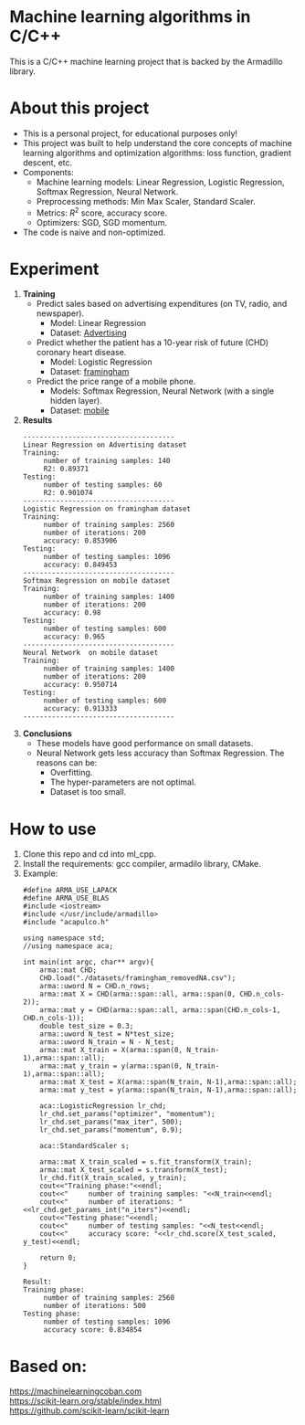 # Machine learning algorithms in C/C++
This is a C/C++ machine learning project that is backed by the Armadillo library.
# About this project
- This is a personal project, for educational purposes only!
- This project was built to help understand the core concepts of machine learning algorithms and optimization algorithms: loss function, gradient descent, etc.
- Components:
    - Machine learning models: Linear Regression, Logistic Regression, Softmax Regression, Neural Network.
    - Preprocessing methods: Min Max Scaler, Standard Scaler.
    - Metrics: $R^2$ score, accuracy score.
    - Optimizers: SGD, SGD momentum.
- The code is naive and non-optimized.
# Experiment
1. **Training**
    - Predict sales based on advertising expenditures (on TV, radio, and newspaper).
        - Model: Linear Regression
        - Dataset: [Advertising](datasets/Advertising.csv)
    - Predict whether the patient has a 10-year risk of future (CHD) coronary heart disease.
        - Model: Logistic Regression
        - Dataset: [framingham](datasets/framingham_removedNA_org.csv)
    - Predict the price range of a mobile phone.
        - Models: Softmax Regression, Neural Network (with a single hidden layer).
        - Dataset: [mobile](datasets/mobile_train_org.csv)
2. **Results**
    ```
    -------------------------------------
    Linear Regression on Advertising dataset
    Training:
         number of training samples: 140
         R2: 0.89371
    Testing:
         number of testing samples: 60
         R2: 0.901074
    -------------------------------------
    Logistic Regression on framingham dataset
    Training:
         number of training samples: 2560
         number of iterations: 200
         accuracy: 0.853906
    Testing:
         number of testing samples: 1096
         accuracy: 0.849453
    -------------------------------------
    Softmax Regression on mobile dataset
    Training:
         number of training samples: 1400
         number of iterations: 200
         accuracy: 0.98
    Testing:
         number of testing samples: 600
         accuracy: 0.965
    -------------------------------------
    Neural Network  on mobile dataset
    Training:
         number of training samples: 1400
         number of iterations: 200
         accuracy: 0.950714
    Testing:
         number of testing samples: 600
         accuracy: 0.913333
    -------------------------------------
    ```
3. **Conclusions**
    - These models have good performance on small datasets.
    - Neural Network gets less accuracy than Softmax Regression. The reasons can be:
        - Overfitting.
        - The hyper-parameters are not optimal.
        - Dataset is too small.
# How to use
1. Clone this repo and cd into ml_cpp.
2. Install the requirements: gcc compiler, armadilo library, CMake.
3. Example:
    ```
    #define ARMA_USE_LAPACK
    #define ARMA_USE_BLAS
    #include <iostream>
    #include </usr/include/armadillo>
    #include "acapulco.h"
    
    using namespace std;
    //using namespace aca;
    
    int main(int argc, char** argv){
        arma::mat CHD;
        CHD.load("./datasets/framingham_removedNA.csv");
        arma::uword N = CHD.n_rows;
        arma::mat X = CHD(arma::span::all, arma::span(0, CHD.n_cols-2));
        arma::mat y = CHD(arma::span::all, arma::span(CHD.n_cols-1, CHD.n_cols-1));
        double test_size = 0.3;
        arma::uword N_test = N*test_size;
        arma::uword N_train = N - N_test;
        arma::mat X_train = X(arma::span(0, N_train-1),arma::span::all);
        arma::mat y_train = y(arma::span(0, N_train-1),arma::span::all);
        arma::mat X_test = X(arma::span(N_train, N-1),arma::span::all);
        arma::mat y_test = y(arma::span(N_train, N-1),arma::span::all);
        
        aca::LogisticRegression lr_chd;
        lr_chd.set_params("optimizer", "momentum");
        lr_chd.set_params("max_iter", 500);
        lr_chd.set_params("momentum", 0.9);
    
        aca::StandardScaler s;
        
        arma::mat X_train_scaled = s.fit_transform(X_train);
        arma::mat X_test_scaled = s.transform(X_test);
        lr_chd.fit(X_train_scaled, y_train);
        cout<<"Training phase:"<<endl;
        cout<<"     number of training samples: "<<N_train<<endl;
        cout<<"     number of iterations: "<<lr_chd.get_params_int("n_iters")<<endl;
        cout<<"Testing phase:"<<endl;
        cout<<"     number of testing samples: "<<N_test<<endl;
        cout<<"     accuracy score: "<<lr_chd.score(X_test_scaled, y_test)<<endl;
    
        return 0;
    }
    ```
    ```
    Result:
    Training phase:
         number of training samples: 2560
         number of iterations: 500
    Testing phase:
         number of testing samples: 1096
         accuracy score: 0.834854
    ```
# Based on:
  https://machinelearningcoban.com \
  https://scikit-learn.org/stable/index.html \
  https://github.com/scikit-learn/scikit-learn
